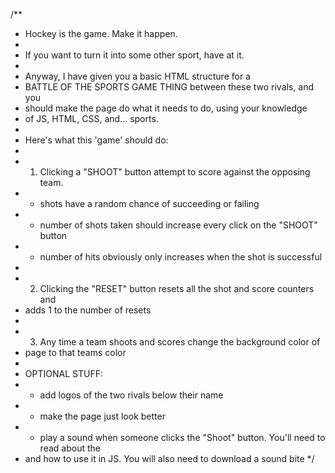 /**
 * Hockey is the game. Make it happen.
 *
 * If you want to turn it into some other sport, have at it.
 *
 * Anyway, I have given you a basic HTML structure for a 
 * BATTLE OF THE SPORTS GAME THING between these two rivals, and you
 * should make the page do what it needs to do, using your knowledge
 * of JS, HTML, CSS, and... sports.
 *
 * Here's what this 'game' should do:
 * 
 * 1. Clicking a "SHOOT" button attempt to score against the opposing team.
 *   - shots have a random chance of succeeding or failing
 *   - number of shots taken should increase every click on the "SHOOT" button
 *   - number of hits obviously only increases when the shot is successful
 * 
 * 2. Clicking the "RESET" button resets all the shot and score counters and
 * adds 1 to the number of resets
 *
 * 3. Any time a team shoots and scores change the background color of
 *    page to that teams color
 *
 * OPTIONAL STUFF:
 * - add logos of the two rivals below their name
 * - make the page just look better
 * - play a sound when someone clicks the "Shoot" button. You'll need to read about the <audio> element
 *   and how to use it in JS. You will also need to download a sound bite
 */
